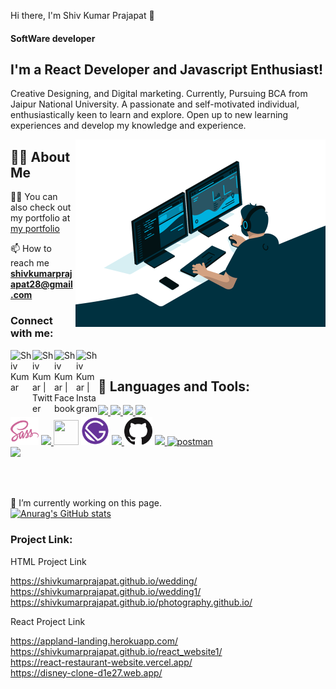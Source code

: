 Hi there, I'm Shiv Kumar Prajapat 👋
#### SoftWare developer

## I'm a React Developer and Javascript Enthusiast!


Creative Designing,
and Digital marketing. Currently, Pursuing BCA from Jaipur National University. A passionate and self-motivated individual, enthusiastically keen to learn and explore. Open up to new learning experiences and develop my knowledge and experience. 

<img align="right" alt="Coding" width="400" src="https://raw.githubusercontent.com/shameemreza/shameemreza/master/code.gif">
<!-- <img align="right" alt="Coding" width="340" src="https://i.pinimg.com/originals/7d/f2/6f/7df26fa959d20fa16bf8223205cd949b.gif"> -->

## 🙋‍♂️ About Me

👨‍💻 You can also check out my portfolio at [my portfolio](https://shivkumarprajapat.github.io/)

📫 How to reach me **shivkumarprajapat28@gmail.com**

<!-- - ⚡ Fun fact **I think I am funny XD** -->
### Connect with me:

<!-- <a href="#" target="blank"><img align="left" alt="Shiv Kumar" width="35px" src="https://raw.githubusercontent.com/iconic/open-iconic/master/svg/globe.svg" /></a> -->
<a href="https://www.linkedin.com/in/shivkumar-prajapat-b32b3b1b7/" target="blank"><img align="left" src="https://img.icons8.com/fluent/48/000000/linkedin.png" alt="Shiv Kumar" width="35" /></a>
<a href="https://twitter.com/" target="blank"><img align="left" alt="Shiv Kumar | Twitter" width="35px" src="https://img.icons8.com/fluent/48/000000/twitter.png" /></a>
<a href="https://www.facebook.com/shivaji.prajapat.1" target="blank"><img align="left" alt="Shiv Kumar | Facebook" width="35px" src="https://img.icons8.com/fluent/48/000000/facebook-new.png" /></a>
<a href="https://www.instagram.com/prajapatshivaji/" target="blank"><img align="left" alt="Shiv Kumar | Instagram" width="35px" src="https://img.icons8.com/fluent/48/000000/instagram-new.png" /></a>
<br />


## 🚀 Languages and Tools:

<p align="left"> 
  
<a href="https://www.w3.org/html/" target="_blank"><img src="https://img.icons8.com/color/48/000000/html-5.png"/> </a> 
<a href="https://www.w3schools.com/css/" target="_blank"><img src="https://img.icons8.com/color/48/000000/css3.png"/> </a> 
<a href="https://getbootstrap.com" target="_blank"> <img src="https://img.icons8.com/color/48/000000/bootstrap.png"/> </a>
<a href="https://developer.mozilla.org/en-US/docs/Web/JavaScript" target="_blank"><img src="https://img.icons8.com/color/48/000000/javascript.png"/> </a>  
<a href="https://www.w3schools.com/js/default.asp" target="_blank"><img alt="Sass" width="45px" height="45" src="https://raw.githubusercontent.com/github/explore/80688e429a7d4ef2fca1e82350fe8e3517d3494d/topics/sass/sass.png" /></a>
<a href="https://reactjs.org/" target="_blank"> <img src="https://img.icons8.com/color/48/000000/react-native.png"/> </a>
<a href="https://material-ui.com/" target="_blank"> <img  width="40" height="40" src="https://cdn.svgporn.com/logos/material-ui.svg"></a>
<a href="https://www.gatsbyjs.com/" target="_blank"> <img alt="Gatsby" width="45" height="45" src="https://raw.githubusercontent.com/github/explore/e94815998e4e0713912fed477a1f346ec04c3da2/topics/gatsby/gatsby.png" /></a>
<a href="https://redux.js.org" target="_blank"> <img src="https://img.icons8.com/color/48/000000/redux.png"/> </a>
<a href="https://github.com/" target="_blank"> <img alt="GitHub"  width="45" height="45" src="https://raw.githubusercontent.com/github/explore/78df643247d429f6cc873026c0622819ad797942/topics/github/github.png" /></a>
<a href="https://firebase.google.com/" target="_blank"> <img src="https://img.icons8.com/color/48/000000/firebase.png"/> </a> 
<a href="https://postman.com" target="_blank"> <img src="https://www.vectorlogo.zone/logos/getpostman/getpostman-icon.svg" alt="postman" width="45" height="45"/> </a>   
<a href="https://git-scm.com/" target="_blank"> <img src="https://img.icons8.com/color/48/000000/git.png"/> </a> 
  
<!-- <a style="padding-right:8px;" href="https://nodejs.org" target="_blank"> <img src="https://img.icons8.com/color/48/000000/nodejs.png"/> </a>  -->
</p>

<br />
<br />


🔭 I’m currently working on this page. 
<br />
[![Anurag's GitHub stats](https://github-readme-stats.vercel.app/api?username=shivkumarprajapat)](https://github.com/shivkumarprajapat/github-readme-stats)


### Project Link:

HTML Project Link <br/>

https://shivkumarprajapat.github.io/wedding/<br />
https://shivkumarprajapat.github.io/wedding1/<br />
https://shivkumarprajapat.github.io/photography.github.io/<br />

  
React Project Link <br/>

https://appland-landing.herokuapp.com/<br />
https://shivkumarprajapat.github.io/react_website1/<br />
https://react-restaurant-website.vercel.app/<br />
https://disney-clone-d1e27.web.app/<br />

